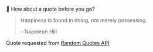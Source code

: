 📣 How about a quote before you go?

> Happiness is found in doing, not merely possessing.
>
> <p>- Napoleon Hill</p>

Quote requested from [Random Quotes API](https://github.com/lukePeavey/quotable)
